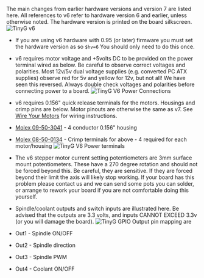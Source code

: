 The main changes from earlier hardware versions and version 7 are listed here. All references to v6 refer to hardware version 6 and earlier, unless otherwise noted. The hardware version is printed on the board silkscreen.
![TinyG v6](http://farm7.staticflickr.com/6161/6138113691_d2a77b606c_b.jpg)

* If you are using v6 hardware with 0.95 (or later) firmware you must set the hardware version as so `$hv=6`  You should only need to do this once.

* v6 requires motor voltage and +5volts DC to be provided on the power terminal wired as below. Be careful to observe correct voltages and polarities. Most 12v/5v dual voltage supplies (e.g. converted PC ATX supplies) observe red for 5v and yellow for 12v, but not all! We have seen this reversed. Always double check voltages and polarities before connecting power to a board. 
![TinyG V6 Power Connections](http://farm7.staticflickr.com/6178/6253402559_b6a5a946d9_b.jpg)

* v6 requires 0.156" quick release terminals for the motors. Housings and crimp pins are below. Motor pinouts are otherwise the same as v7. See [Wire Your Motors](https://github.com/synthetos/TinyG/wiki/Connecting-TinyG#wire-your-motors) for wiring instructions.
 * [Molex 09-50-3041](http://www.mouser.com/ProductDetail/Molex/09-50-3041/?qs=%2fha2pyFaduiq3dSmG9JEt1yANyoojHtFJi0SKaVS0vw%3d) - 4 conductor 0.156" housing
 * [Molex 08-50-0134](http://www.mouser.com/Search/Refine.aspx?Keyword=08-50-0134) - Crimp terminals for above - 4 required for each motor/housing
![TinyG V6 Power terminals](http://farm7.staticflickr.com/6178/6205245951_058c7509fd.jpg)

* The v6 stepper motor current setting potentiometers are 3mm surface mount potentiometers. These have a 270 degree rotation and should not be forced beyond this. Be careful, they are sensitive. If they are forced beyond their limit the axis will likely stop working. If your board has this problem please contact us and we can send some pots you can solder, or arrange to rework your board if you are not comfortable doing this yourself.

* Spindle/coolant outputs and switch inputs are illustrated here. Be advised that the outputs are 3.3 volts, and inputs CANNOT EXCEED 3.3v (or you will damage the board).
![TinyG GPIO](http://farm9.staticflickr.com/8239/8580377050_0148eea297_c.jpg)
Output pin mapping are
 * Out1 - Spindle ON/OFF
 * Out2 - Spindle direction
 * Out3 - Spindle PWM
 * Out4 - Coolant ON/OFF
